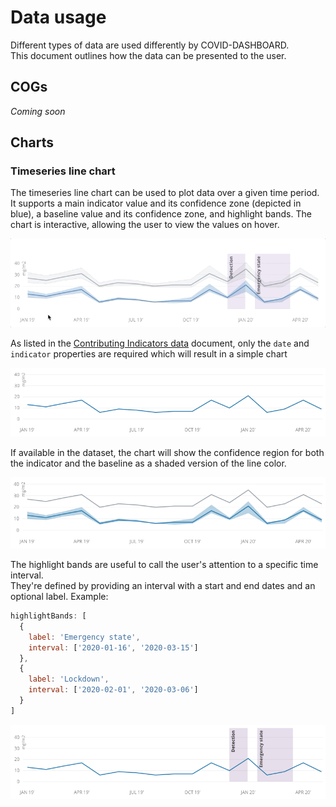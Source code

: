 # Data usage

Different types of data are used differently by COVID-DASHBOARD.  
This document outlines how the data can be presented to the user.

## COGs

*Coming soon*

## Charts

### Timeseries line chart

The timeseries line chart can be used to plot data over a given time period. It supports a main indicator value and its confidence zone (depicted in blue), a baseline value and its confidence zone, and highlight bands.
The chart is interactive, allowing the user to view the values on hover.

![Interactive chart gif](./images/chart-interactive.gif)

As listed in the [Contributing Indicators data](./indicators.md) document, only the `date` and `indicator` properties are required which will result in a simple chart

![Chart with indicator line](./images/chart-indicator.png)

If available in the dataset, the chart will show the confidence region for both the indicator and the baseline as a shaded version of the line color.

![Chart with indicator line and confidence](./images/chart-confidence.png)

The highlight bands are useful to call the user's attention to a specific time interval.  
They're defined by providing an interval with a start and end dates and an optional label.
Example:
```js
highlightBands: [
  {
    label: 'Emergency state',
    interval: ['2020-01-16', '2020-03-15']
  },
  {
    label: 'Lockdown',
    interval: ['2020-02-01', '2020-03-06']
  }
]
```

![Chart with indicator line and highlight bands](./images/chart-bands.png)